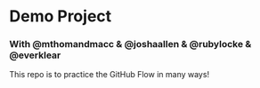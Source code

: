 # Demo Project

### With @mthomandmacc & @joshaallen & @rubylocke & @everklear

This repo is to practice the GitHub Flow in many ways! 
